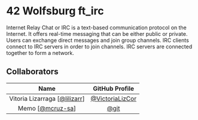 #  42 Wolfsburg ft_irc
Internet Relay Chat or IRC is a text-based communication protocol on the Internet.
It offers real-time messaging that can be either public or private. Users can exchange
direct messages and join group channels.
IRC clients connect to IRC servers in order to join channels. IRC servers are connected
together to form a network.

## Collaborators

<!--| ---------------   | ------------------------------------------- | -->
|Name                         | GitHub Profile                          |
|:---------------------------:|:-----------------------------:|
| Vitoria Lizarraga [<a href="https://profile.intra.42.fr/users/lilizarr">@lilizarr</a>]  | <a href="https://github.com/VictoriaLizCor/">@VictoriaLizCor</a> |
| Memo [<a href="https://profile.intra.42.fr/users/mcruz-sa">@mcruz-sa</a>]  | <a href="https://profile.intra.42.fr/users/mcruz-sa">@git</a> |